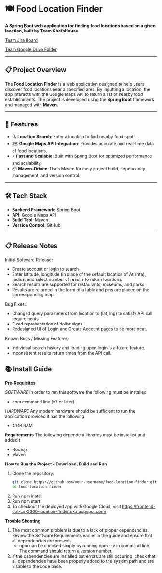 # 🍽️ Food Location Finder

**A Spring Boot web application for finding food locations based on a given location, built by Team ChefsHouse.**

[Team Jira Board](https://gatech-cs-3300-team.atlassian.net/jira/software/projects/DO/boards/1)

[Team Google Drive Folder](https://drive.google.com/drive/folders/1ox0vkPHtiTBqb879qKNTD0goqUHFb6Hs)

---

## 📋 Project Overview

The **Food Location Finder** is a web application designed to help users discover food locations near a specified area. By inputting a location, the app interacts with the Google Maps API to return a list of nearby food establishments. The project is developed using the **Spring Boot** framework and managed with **Maven**.

---

## 🚀 Features

- 🔍 **Location Search**: Enter a location to find nearby food spots.
- 🗺️ **Google Maps API Integration**: Provides accurate and real-time data of food locations.
- ⚡ **Fast and Scalable**: Built with Spring Boot for optimized performance and scalability.
- 📦 **Maven-Driven**: Uses Maven for easy project build, dependency management, and version control.

---

## 🛠️ Tech Stack

- **Backend Framework**: Spring Boot
- **API**: Google Maps API
- **Build Tool**: Maven
- **Version Control**: GitHub

---

## 📋 Release Notes

Initial Software Release:

* Create account or login to search
* Enter latitude, longitude (in place of the default location of Atlanta), radius, and select number of results to return locations.
* Search results are supported for restaurants, museums, and parks.
* Results are returned in the form of a table and pins are placed on the corressponding map.

Bug Fixes:

* Changed query parameters from location to (lat, lng) to satisfy API call requirements
* Fixed representation of dollar signs.
* Redesigned UI of Login and Create Account pages to be more neat.

Known Bugs / Missing Features:

* Individual search history and loading upon login is a future feature.
* Inconsistent results return times from the API call.

## 📚 Install Guide

**Pre-Requisites**

*SOFTWARE*
In order to run this software the following must be installed
-  npm command line (v7 or later)

*HARDWARE*
Any modern hardware should be sufficient to run the application provided it has the following
- 4 GB RAM


**Requirements**
The following dependent libraries must be installed and added t
- Node.js
- Maven

**How to Run the Project - Download, Build and Run**

1. Clone the repository:
   ```bash
   git clone https://github.com/your-username/food-location-finder.git
   cd food-location-finder
2. Run npm install
3. Run npm start
4. To checkout the deployed app with Google Cloud, visit https://frontend-dot-cs-3300-location-finder.uk.r.appspot.com/

**Trouble Shooting**

1. The most common problem is due to a lack of proper dependencies. Review the Software Requirements earlier in the guide and ensure that all dependencies are present.
   - npm can be checked simply by running npm --v in command line. The command should return a version number.
2. If the dependencies are installed but errors are still occuring, check that all dependencies have been properly added to the system path and are visable to the code base.

